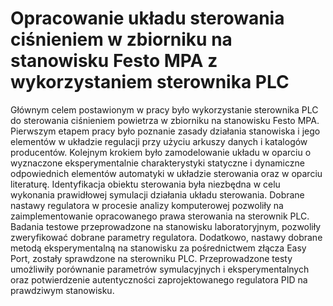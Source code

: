 # Opracowanie układu sterowania ciśnieniem w zbiorniku  na stanowisku Festo MPA z wykorzystaniem sterownika PLC

Głównym celem postawionym w pracy było wykorzystanie sterownika PLC do sterowania ciśnieniem powietrza w zbiorniku  na stanowisku Festo MPA. Pierwszym etapem pracy było poznanie zasady działania stanowiska i jego  elementów w układzie regulacji przy użyciu arkuszy danych i katalogów producentów. Kolejnym krokiem było zamodelowanie układu w oparciu o wyznaczone eksperymentalnie charakterystyki statyczne i dynamiczne odpowiednich elementów automatyki w układzie sterowania oraz w oparciu   literaturę. Identyfikacja obiektu sterowania była niezbędna w celu wykonania prawidłowej symulacji działania układu sterowania. Dobrane nastawy regulatora w procesie analizy komputerowej pozwoliły na zaimplementowanie opracowanego prawa sterowania na  sterownik PLC. Badania testowe przeprowadzone na stanowisku laboratoryjnym, pozwoliły zweryfikować  dobrane parametry regulatora.  Dodatkowo, nastawy dobrane metodą eksperymentalną na stanowisku za pośrednictwem złącza Easy Port, zostały sprawdzone na sterowniku PLC. Przeprowadzone testy umożliwiły porównanie parametrów symulacyjnych i eksperymentalnych oraz potwierdzenie autentyczności zaprojektowanego regulatora PID na prawdziwym stanowisku. 